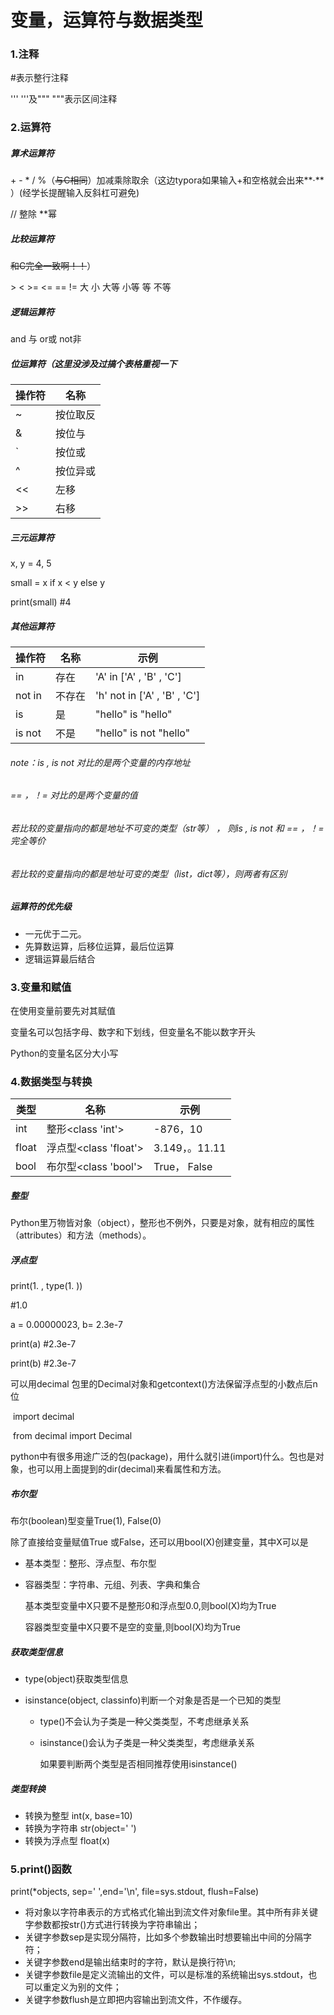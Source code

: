 # 变量，运算符与数据类型

### 1.注释

 #表示整行注释

'''    '''及"""   """表示区间注释

### 2.运算符

##### 算术运算符

\+  \-  \*  /  %（~~与C相同~~）加减乘除取余（这边typora如果输入+和空格就会出来**·**  ）(经学长提醒输入反斜杠可避免)

// 整除        **幂

##### 比较运算符

~~和C完全一致啊！！~~）

\>     <     >=      <=    ==      !=        大 小 大等 小等 等 不等

##### 逻辑运算符

and 与    or或   not非

##### 位运算符（这里没涉及过搞个表格重视一下

| 操作符 | 名称     |
| ------ | -------- |
| ~      | 按位取反 |
| &      | 按位与   |
| `      | 按位或   |
| ^      | 按位异或 |
| <<     | 左移     |
| >>     | 右移     |

##### 三元运算符

x, y = 4, 5

small = x if x < y else y

print(small)   #4 

##### 其他运算符

| 操作符 | 名称   | 示例                         |
| ------ | ------ | ---------------------------- |
| in     | 存在   | 'A' in ['A' , 'B' , 'C']     |
| not in | 不存在 | 'h' not in ['A' , 'B' , 'C'] |
| is     | 是     | "hello" is "hello"           |
| is not | 不是   | "hello" is not "hello"       |

###### note：is , is not 对比的是两个变量的内存地址

###### 			== ，！= 对比的是两个变量的值

###### 			若比较的变量指向的都是地址不可变的类型（str等） ， 则is , is not 和 == ，！=完全等价

###### 			若比较的变量指向的都是地址可变的类型（list，dict等），则两者有区别

##### 运算符的优先级

+ 一元优于二元。
+ 先算数运算，后移位运算，最后位运算
+ 逻辑运算最后结合

### 3.变量和赋值

在使用变量前要先对其赋值

变量名可以包括字母、数字和下划线，但变量名不能以数字开头

Python的变量名区分大小写

### 4.数据类型与转换

| 类型  | 名称                  | 示例           |
| ----- | --------------------- | -------------- |
| int   | 整形<class 'int'>     | -876，10       |
| float | 浮点型<class 'float'> | 3.149，。11.11 |
| bool  | 布尔型<class 'bool'>  | True， False   |

##### 整型

Python里万物皆对象（object），整形也不例外，只要是对象，就有相应的属性（attributes）和方法（methods）。

##### 浮点型

print(1. , type(1. ))

#1.0

a = 0.00000023, b= 2.3e-7

print(a)     #2.3e-7

print(b)     #2.3e-7

可以用decimal 包里的Decimal对象和getcontext()方法保留浮点型的小数点后n位

​	import decimal

​	from decimal import Decimal

python中有很多用途广泛的包(package)，用什么就引进(import)什么。包也是对象，也可以用上面提到的dir(decimal)来看属性和方法。

##### 布尔型

布尔(boolean)型变量True(1),  False(0)

除了直接给变量赋值True 或False，还可以用bool(X)创建变量，其中X可以是

+ 基本类型：整形、浮点型、布尔型

+ 容器类型：字符串、元组、列表、字典和集合

  基本类型变量中X只要不是整形0和浮点型0.0,则bool(X)均为True

  容器类型变量中X只要不是空的变量,则bool(X)均为True

##### 获取类型信息

+ type(object)获取类型信息

+ isinstance(object, classinfo)判断一个对象是否是一个已知的类型

  + type()不会认为子类是一种父类类型，不考虑继承关系

  + isinstance()会认为子类是一种父类类型，考虑继承关系

    如果要判断两个类型是否相同推荐使用isinstance()

##### 类型转换

+ 转换为整型  int(x, base=10)
+ 转换为字符串  str(object=' ')
+ 转换为浮点型  float(x)

### 5.print()函数

print(*objects, sep=' ',end='\n', file=sys.stdout, flush=False)

+ 将对象以字符串表示的方式格式化输出到流文件对象file里。其中所有非关键字参数都按str()方式进行转换为字符串输出；
+ 关键字参数sep是实现分隔符，比如多个参数输出时想要输出中间的分隔字符；
+ 关键字参数end是输出结束时的字符，默认是换行符\n;
+ 关键字参数file是定义流输出的文件，可以是标准的系统输出sys.stdout，也可以重定义为别的文件；
+ 关键字参数flush是立即把内容输出到流文件，不作缓存。 


